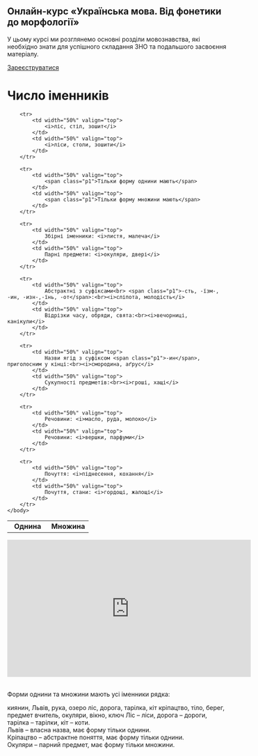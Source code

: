 <div class="banner">
  <h2 class="course">Онлайн-курс «Українська мова. Від фонетики до морфології»</h2>
  <p class="course-description">
     У цьому курсі ми розглянемо основні розділи мовознавства, які необхідно знати для успішного складання ЗНО та подальшого засвоєння матеріалу.<br>
  </p>
    <div class="button-wrapper">
        <a class="registration-button" target="_blank" href="http://bit.ly/2zuYUGS">Зареєструватися</a>
    </div>   
</div>


# Число іменників


<table>
    <body>
        <tr>
            <td width="50%" align="center" valign="top">
                <b>Однина</b>
            </td>
            <td width="50%" align="center" valign="top">
                <b>Множина</b>
            </td>
        </tr>

        <tr>
            <td width="50%" valign="top">
                <i>ліс, стіл, зошит</i>
            </td>
            <td width="50%" valign="top">
                <i>ліси, столи, зошити</i>
            </td>
        </tr>

        <tr>
            <td width="50%" valign="top">
                <span class="p1">Тільки форму однини мають</span>
            </td>
            <td width="50%" valign="top">
                <span class="p1">Тільки форму множини мають</span>
            </td>
        </tr>

        <tr>
            <td width="50%" valign="top">
                Збірні іменники: <i>листя, малеча</i>
            </td>
            <td width="50%" valign="top">
                Парні предмети: <i>окуляри, двері</i>
            </td>
        </tr>

        <tr>
            <td width="50%" valign="top">
                Абстрактні з суфіксами<br> <span class="p1">-сть, -їзм-, -ин, -изн-,-їнь, -от</span>:<br><i>сліпота, молодість</i>
            </td>
            <td width="50%" valign="top">
                Відрізки часу, обряди, свята:<br><i>вечорниці, канікули</i>
            </td>
        </tr>

        <tr>
            <td width="50%" valign="top">
                Назви ягід з суфіксом <span class="p1">-ин</span>, приголосним у кінці:<br><i>смородина, аґрус</i>
            </td>
            <td width="50%" valign="top">
                Сукупності предметів:<br><i>гроші, хащі</i>
            </td>
        </tr>

        <tr>
            <td width="50%" valign="top">
                Речовини: <i>масло, руда, молоко</i>
            </td>
            <td width="50%" valign="top">
                Речовини: <i>вершки, парфуми</i>
            </td>
        </tr>

        <tr>
            <td width="50%" valign="top">
                Почуття: <i>піднесення, кохання</i>
            </td>
            <td width="50%" valign="top">
                Почуття, стани: <i>гордощі, жалощі</i>
            </td>
        </tr>
    </body>
</table>


<div class="fluidMedia">
<iframe align="center" width="560" height="315" src="https://www.youtube.com/embed/3TpxLMiL9IQ" frameborder="0" allowfullscreen></iframe>
</div>
<div class="popup">
</div>


<br>
<quiz correctLabel="correct" incorrectLabel="incorrect" checkLabel="check">
    <question text="">
       <p>Форми однини та множини мають усі іменники рядка:

</p>
        <answer>киянин, Львів, рука, озеро</answer>
        <answer correct>ліс, дорога, тарілка, кіт</answer>
        <answer>кріпацтво, тіло, берег, предмет</answer>
        <answer>вчитель, окуляри, вікно, ключ</answer>
        <explanation>
    Ліс – ліси, дорога – дороги, тарілка – тарілки, кіт – коти.<br>
Львів – власна назва, має форму тільки однини.<br>
Кріпацтво – абстрактне поняття, має форму тільки однини.<br>
Окуляри – парний предмет, має форму тільки множини.
        <explanation>
    </question>
</quiz>